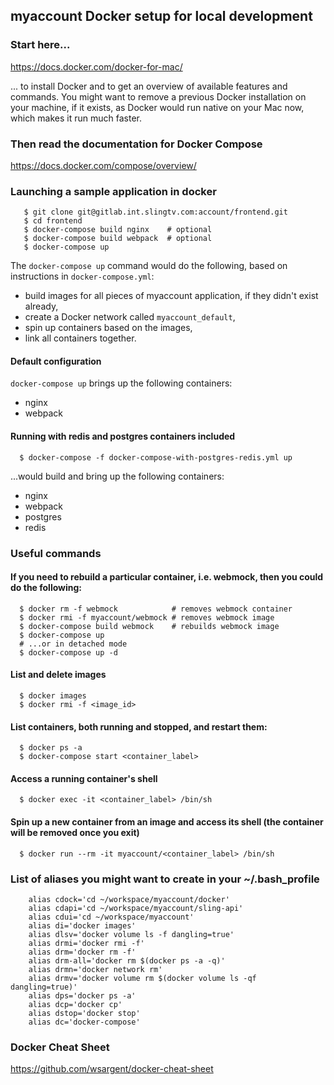 ## myaccount Docker setup for local development

### Start here...

https://docs.docker.com/docker-for-mac/

... to install Docker and to get an overview of available features and commands. You might want to remove a previous Docker installation on your machine, if it exists, as Docker would run native on your Mac now, which makes it run much faster.

### Then read the documentation for Docker Compose

https://docs.docker.com/compose/overview/

### Launching a sample application in docker

       $ git clone git@gitlab.int.slingtv.com:account/frontend.git
       $ cd frontend
       $ docker-compose build nginx    # optional
       $ docker-compose build webpack  # optional
       $ docker-compose up

The `docker-compose up` command would do the following, based on instructions in `docker-compose.yml`:
 - build images for all pieces of myaccount application, if they didn't exist already,
 - create a Docker network called `myaccount_default`,
 - spin up containers based on the images,
 - link all containers together.


#### Default configuration

`docker-compose up` brings up the following containers:

- nginx
- webpack

#### Running with redis and postgres containers included

      $ docker-compose -f docker-compose-with-postgres-redis.yml up

...would build and bring up the following containers:

- nginx
- webpack
- postgres
- redis


### Useful commands

#### If you need to rebuild a particular container, i.e. webmock, then you could do the following:

      $ docker rm -f webmock            # removes webmock container
      $ docker rmi -f myaccount/webmock # removes webmock image
      $ docker-compose build webmock    # rebuilds webmock image
      $ docker-compose up
      # ...or in detached mode
      $ docker-compose up -d

#### List and delete images

      $ docker images
      $ docker rmi -f <image_id>

#### List containers, both running and stopped, and restart them:

      $ docker ps -a
      $ docker-compose start <container_label>

#### Access a running container's shell

      $ docker exec -it <container_label> /bin/sh

#### Spin up a new container from an image and access its shell (the container will be removed once you exit)

      $ docker run --rm -it myaccount/<container_label> /bin/sh

### List of aliases you might want to create in your ~/.bash_profile

        alias cdock='cd ~/workspace/myaccount/docker'
        alias cdapi='cd ~/workspace/myaccount/sling-api'
        alias cdui='cd ~/workspace/myaccount'
        alias di='docker images'
        alias dlsv='docker volume ls -f dangling=true'
        alias drmi='docker rmi -f'
        alias drm='docker rm -f'
        alias drm-all='docker rm $(docker ps -a -q)'
        alias drmn='docker network rm'
        alias drmv='docker volume rm $(docker volume ls -qf dangling=true)'
        alias dps='docker ps -a'
        alias dcp='docker cp'
        alias dstop='docker stop'
        alias dc='docker-compose'


### Docker Cheat Sheet

https://github.com/wsargent/docker-cheat-sheet


